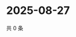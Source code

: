 # 2025-08-27

共 0 条

<!-- BEGIN ZHIHUQUESTIONS -->
<!-- 最后更新时间 Wed Aug 27 2025 14:16:53 GMT+0800 (China Standard Time) -->

<!-- END ZHIHUQUESTIONS -->
